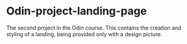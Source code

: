 # Odin-project-landing-page
The second project in the Odin course. This contains the creation and styling of a landing, being provided only with a design picture.
